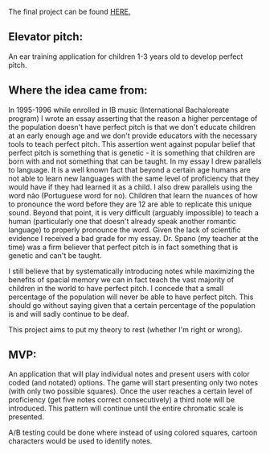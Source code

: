 The final project can be found <a href="https://perfect-pitch-land.herokuapp.com/">HERE.</a>

<h2>Elevator pitch:</h2>
<p>An ear training application for children 1-3 years old to develop perfect pitch.</p>

<h2>Where the idea came from:</h2>
<p>In 1995-1996 while enrolled in IB music (International Bachaloreate program) I wrote an essay asserting that the reason a higher percentage of the population doesn't have perfect pitch is that we don't educate children at an early enough age and we don't provide educators with the necessary tools to teach perfect pitch. This assertion went against popular belief that perfect pitch is something that is genetic - it is something that children are born with and not something that can be taught. In my essay I drew parallels to language. It is a well known fact that beyond a certain age humans are not able to learn new languages with the same level of proficiency that they would have if they had learned it as a child. I also drew parallels using the word não (Portuguese word for no). Children that learn the nuances of how to pronounce the word before they are 12 are able to replicate this unique sound. Beyond that point, it is very difficult (arguably impossible) to teach a human (particularly one that doesn't already speak another romantic language) to properly pronounce the word. Given the lack of scientific evidence I received a bad grade for my essay. Dr. Spano (my teacher at the time) was a firm believer that perfect pitch is in fact something that is genetic and can't be taught.</p>

<p>I still believe that by systematically introducing notes while maximizing the benefits of spacial memory we can in fact teach the vast majority of children in the world to have perfect pitch. I concede that a small percentage of the population will never be able to have perfect pitch. This should go without saying given that a certain percentage of the population is and will sadly continue to be deaf.</p>

<p>This project aims to put my theory to rest (whether I'm right or wrong).</p>

<h2>MVP:</h2>
<p>An application that will play individual notes and present users with color coded (and notated) options. The game will start presenting only two notes (with only two possible squares). Once the user reaches a certain level of proficiency (get five notes correct consecutively) a third note will be introduced. This pattern will continue until the entire chromatic scale is presented.</p>

<p>A/B testing could be done where instead of using colored squares, cartoon characters would be used to identify notes.</p>

